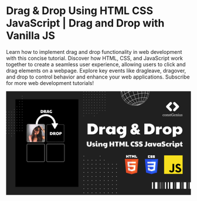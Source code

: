 # Drag & Drop Using HTML CSS JavaScript | Drag and Drop with Vanilla JS

Learn how to implement drag and drop functionality in web development with this concise tutorial. Discover how HTML, CSS, and JavaScript work together to create a seamless user experience, allowing users to click and drag elements on a webpage. Explore key events like dragleave, dragover, and drop to control behavior and enhance your web applications. Subscribe for more web development tutorials!

![Drag&Drop](images/DragDrop.png)
